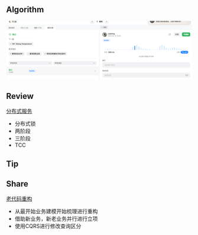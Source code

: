 ## Algorithm

![算法](../../images/temp/sisyphus-2023-04-16-lc.png)

## Review

[分布式服务](https://iorilan.medium.com/i-asked-this-system-design-question-to-3-guys-during-a-developer-interview-and-none-of-them-gave-9c23abe45687)
* 分布式锁
* 两阶段
* 三阶段
* TCC

## Tip

## Share

[老代码重构](https://mp.weixin.qq.com/s/v4SCAHNTs2G6XFJCLXu2xw)

* 从最开始业务建模开始梳理进行重构
* 借助新业务，新老业务并行进行立项
* 使用CQRS进行修改查询区分